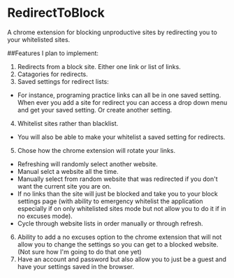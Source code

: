# RedirectToBlock
A chrome extension for blocking unproductive sites by redirecting you to your whitelisted sites.

##Features I plan to implement:
1. Redirects from a block site. Either one link or list of links. 
2. Catagories for redirects.
3. Saved settings for redirect lists: 
  * For instance, programing practice links can all be in one saved setting. When ever you add a site for redirect you can access a drop down menu and get your saved setting. Or create another setting. 
4. Whitelist sites rather than blacklist.
  * You will also be able to make your whitelist a saved setting for redirects.
5. Chose how the chrome extension will rotate your links. 
  * Refreshing will randomly select another website.
  * Manual selct a website all the time.
  * Manually select from random website that was redirected if you don't want the current site you are on. 
  * If no links than the site will just be blocked and take you to your block settings page (with ability to emergency whitelist the application especially if on only whitelisted sites mode but not allow you to do it if in no excuses mode).
  * Cycle through website lists in order manually or through refresh.
6. Ability to add a no excuses option to the chrome extension that will not allow you to change the settings so you can get to a blocked website. (Not sure how I'm going to do that one yet)
7. Have an account and password but also allow you to just be a guest and have your settings saved in the browser. 
